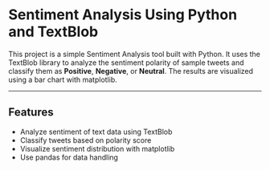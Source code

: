 # Sentiment Analysis Using Python and TextBlob

This project is a simple Sentiment Analysis tool built with Python. It uses the TextBlob library to analyze the sentiment polarity of sample tweets and classify them as **Positive**, **Negative**, or **Neutral**. The results are visualized using a bar chart with matplotlib.

---

## Features

- Analyze sentiment of text data using TextBlob
- Classify tweets based on polarity score
- Visualize sentiment distribution with matplotlib
- Use pandas for data handling
